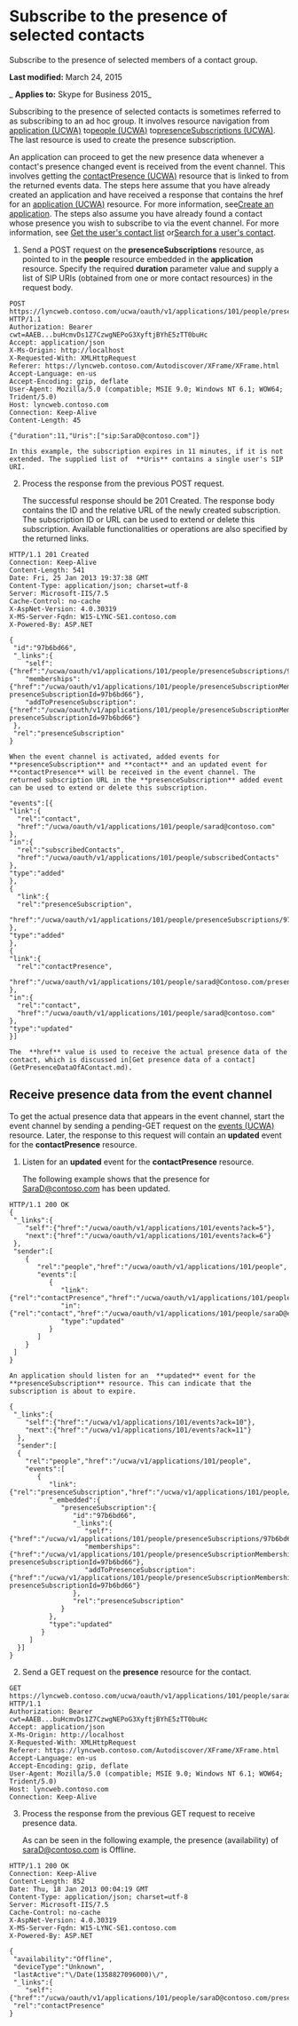 
# Subscribe to the presence of selected contacts
Subscribe to the presence of selected members of a contact group.

 **Last modified:** March 24, 2015

 _ **Applies to:** Skype for Business 2015_

Subscribing to the presence of selected contacts is sometimes referred to as subscribing to an ad hoc group. It involves resource navigation from [application (UCWA)](application_ref.md) to[people (UCWA)](people_ref.md) to[presenceSubscriptions (UCWA)](presenceSubscriptions_ref.md). The last resource is used to create the presence subscription.

An application can proceed to get the new presence data whenever a contact's presence changed event is received from the event channel. This involves getting the [contactPresence (UCWA)](contactPresence_ref.md) resource that is linked to from the returned events data.
The steps here assume that you have already created an application and have received a response that contains the href for an [application (UCWA)](application_ref.md) resource. For more information, see[Create an application](CreateAnApplication.md). The steps also assume you have already found a contact whose presence you wish to subscribe to via the event channel. For more information, see [Get the user's contact list](GetUsersContactList.md) or[Search for a user's contact](SearchForUsersContact.md).

1. Send a POST request on the  **presenceSubscriptions** resource, as pointed to in the **people** resource embedded in the **application** resource. Specify the required **duration** parameter value and supply a list of SIP URIs (obtained from one or more contact resources) in the request body.
    
  ```
  POST https://lyncweb.contoso.com/ucwa/oauth/v1/applications/101/people/presenceSubscriptions HTTP/1.1
Authorization: Bearer cwt=AAEB...buHcmvDs1Z7CzwgNEPoG3XyftjBYhE5zTT0buHc
Accept: application/json
X-Ms-Origin: http://localhost
X-Requested-With: XMLHttpRequest
Referer: https://lyncweb.contoso.com/Autodiscover/XFrame/XFrame.html
Accept-Language: en-us
Accept-Encoding: gzip, deflate
User-Agent: Mozilla/5.0 (compatible; MSIE 9.0; Windows NT 6.1; WOW64; Trident/5.0)
Host: lyncweb.contoso.com
Connection: Keep-Alive
Content-Length: 45

{"duration":11,"Uris":["sip:SaraD@contoso.com"]}

  ```


    In this example, the subscription expires in 11 minutes, if it is not extended. The supplied list of  **Uris** contains a single user's SIP URI.
    
2. Process the response from the previous POST request.
    
    The successful response should be 201 Created. The response body contains the ID and the relative URL of the newly created subscription. The subscription ID or URL can be used to extend or delete this subscription. Available functionalities or operations are also specified by the returned links. 
    
    
    


  ```
  HTTP/1.1 201 Created
Connection: Keep-Alive
Content-Length: 541
Date: Fri, 25 Jan 2013 19:37:38 GMT
Content-Type: application/json; charset=utf-8
Server: Microsoft-IIS/7.5
Cache-Control: no-cache
X-AspNet-Version: 4.0.30319
X-MS-Server-Fqdn: W15-LYNC-SE1.contoso.com
X-Powered-By: ASP.NET

{
   "id":"97b6bd66",
   "_links":{
      "self":{"href":"/ucwa/oauth/v1/applications/101/people/presenceSubscriptions/97b6bd66"},
      "memberships":{"href":"/ucwa/oauth/v1/applications/101/people/presenceSubscriptionMemberships?presenceSubscriptionId=97b6bd66"},
      "addToPresenceSubscription":{"href":"/ucwa/oauth/v1/applications/101/people/presenceSubscriptionMemberships?presenceSubscriptionId=97b6bd66"}
   },
   "rel":"presenceSubscription"
}

  ```


    When the event channel is activated, added events for  **presenceSubscription** and **contact** and an updated event for **contactPresence** will be received in the event channel. The returned subscription URL in the **presenceSubscription** added event can be used to extend or delete this subscription.
    


  ```
  "events":[{
  "link":{
    "rel":"contact",
    "href":"/ucwa/oauth/v1/applications/101/people/sarad@contoso.com"
  },
  "in":{
    "rel":"subscribedContacts",
    "href":"/ucwa/oauth/v1/applications/101/people/subscribedContacts"
  },
  "type":"added"
},
{
    "link":{
    "rel":"presenceSubscription",
    "href":"/ucwa/oauth/v1/applications/101/people/presenceSubscriptions/97b6bd66"
  },
  "type":"added"
},
{
  "link":{
    "rel":"contactPresence",
    "href":"/ucwa/oauth/v1/applications/101/people/sarad@Contoso.com/presence"
  },
  "in":{
    "rel":"contact",
    "href":"/ucwa/oauth/v1/applications/101/people/sarad@contoso.com"
  },
  "type":"updated"
}]
  ```


    The  **href** value is used to receive the actual presence data of the contact, which is discussed in[Get presence data of a contact](GetPresenceDataOfAContact.md).
    

## Receive presence data from the event channel

To get the actual presence data that appears in the event channel, start the event channel by sending a pending-GET request on the [events (UCWA)](events_ref.md) resource. Later, the response to this request will contain an **updated** event for the **contactPresence** resource.


1. Listen for an  **updated** event for the **contactPresence** resource.
    
    The following example shows that the presence for SaraD@contoso.com has been updated. 
    


  ```
  HTTP/1.1 200 OK
{
   "_links":{
      "self":{"href":"/ucwa/oauth/v1/applications/101/events?ack=5"},
      "next":{"href":"/ucwa/oauth/v1/applications/101/events?ack=6"}
   },
   "sender":[
      {
         "rel":"people","href":"/ucwa/oauth/v1/applications/101/people",
         "events":[
            {  
               "link":{"rel":"contactPresence","href":"/ucwa/oauth/v1/applications/101/people/saraD@contoso.com/presence"},
               "in":{"rel":"contact","href":"/ucwa/oauth/v1/applications/101/people/saraD@contoso.com"},
               "type":"updated"
            }
         ]
      }
   ]
}

  ```


    An application should listen for an  **updated** event for the **presenceSubscription** resource. This can indicate that the subscription is about to expire.
    


  ```
  {
   "_links":{
      "self":{"href":"/ucwa/v1/applications/101/events?ack=10"},
      "next":{"href":"/ucwa/v1/applications/101/events?ack=11"}
    },
    "sender":[
    {
      "rel":"people","href":"/ucwa/v1/applications/101/people",
      "events":[
         {
            "link":{"rel":"presenceSubscription","href":"/ucwa/v1/applications/101/people/presenceSubscriptions/97b6bd66"},
            "_embedded":{
               "presenceSubscription":{
                  "id":"97b6bd66",
                  "_links":{
                     "self":{"href":"/ucwa/v1/applications/101/people/presenceSubscriptions/97b6bd66"},
                     "memberships":{"href":"/ucwa/v1/applications/101/people/presenceSubscriptionMemberships?presenceSubscriptionId=97b6bd66"},
                     "addToPresenceSubscription":{"href":"/ucwa/v1/applications/101/people/presenceSubscriptionMemberships?presenceSubscriptionId=97b6bd66"}
                  },
                  "rel":"presenceSubscription"
               }
            },
            "type":"updated"
          }
       ]
    }]
}
  ```

2. Send a GET request on the  **presence** resource for the contact.
    
  ```
  GET https://lyncweb.contoso.com/ucwa/oauth/v1/applications/101/people/sarad@contoso.com/presence HTTP/1.1
Authorization: Bearer cwt=AAEB...buHcmvDs1Z7CzwgNEPoG3XyftjBYhE5zTT0buHc
Accept: application/json
X-Ms-Origin: http://localhost
X-Requested-With: XMLHttpRequest
Referer: https://lyncweb.contoso.com/Autodiscover/XFrame/XFrame.html
Accept-Language: en-us
Accept-Encoding: gzip, deflate
User-Agent: Mozilla/5.0 (compatible; MSIE 9.0; Windows NT 6.1; WOW64; Trident/5.0)
Host: lyncweb.contoso.com
Connection: Keep-Alive

  ```

3. Process the response from the previous GET request to receive presence data.
    
    As can be seen in the following example, the presence (availability) of saraD@contoso.com is Offline.
    


  ```
  HTTP/1.1 200 OK
Connection: Keep-Alive
Content-Length: 852
Date: Thu, 18 Jan 2013 00:04:19 GMT
Content-Type: application/json; charset=utf-8
Server: Microsoft-IIS/7.5
Cache-Control: no-cache
X-AspNet-Version: 4.0.30319
X-MS-Server-Fqdn: W15-LYNC-SE1.contoso.com
X-Powered-By: ASP.NET

{
   "availability":"Offline",
   "deviceType":"Unknown",
   "lastActive":"\/Date(1358827096000)\/",
   "_links":{
      "self":{"href":"/ucwa/oauth/v1/applications/101/people/saraD@contoso.com/presence"}},
   "rel":"contactPresence"
}

  ```

